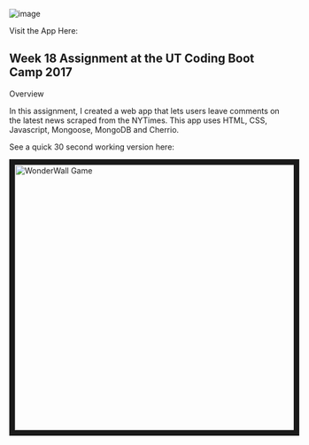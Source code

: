 ![image](https://cloud.githubusercontent.com/assets/20587931/25674916/3f8b0e34-3002-11e7-9ff2-0ecdb54355c3.png)


Visit the App Here:

<h2> Week 18 Assignment at the UT Coding Boot Camp 2017 </h2>

Overview

In this assignment, I created a web app that lets users leave comments on the latest news scraped from the NYTimes. This app uses HTML, CSS, Javascript, Mongoose, MongoDB and Cherrio. 

See a quick 30 second working version here:

<a href="http://www.youtube.com/watch?feature=player_embedded&v=uRqk7hWnnO4
" target="_blank"><img src="http://img.youtube.com/vi/uRqk7hWnnO4/0.jpg" 
alt="WonderWall Game" width="540" height="480" border="10" /></a>


